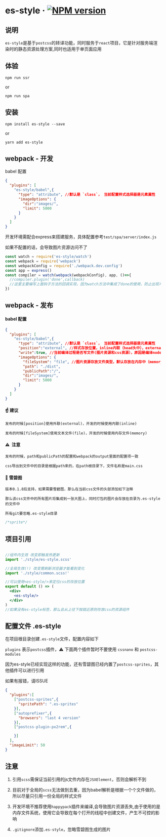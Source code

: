 # es-style &middot; [![NPM version](https://img.shields.io/npm/v/es-style.svg)](https://www.npmjs.com/package/es-style)

## 说明

`es-style`是基于`postcss`的转译功能，同时服务于`react`项目，它是针对服务端渲染时的静态资源处理方案,同时也适用于单页面应用

## 体验

```shell
npm run ssr
```

or
```shell
npm run spa
```

## 安装

```shell
npm install es-style --save
```

or

```shell
yarn add es-style
```
## webpack - 开发

babel 配置
```json
{
  "plugins": [
    "es-style/babel",{
      "type": "attribute", //默认是 `class`， 当前配置样式选择器是元素属性
      "imageOptions": {
        "dir":"images/",
        "limit": 5000
      }
    }
  ]
}
```

开发环境需配合express来搭建服务，具体配置参考`test/spa/server/index.js`

如果不配置的话，会导致图片资源访问不了
```js
const watch = require('es-style/watch')
const webpack = require('webpack')
const webpackConfig = require('./webpack.dev.config')
const app = express()
const compiler = watch(webpack(webpackConfig), app, ()=>{
  //compiler.plugin('done',callback)
  //这里主要编写上面钩子方法的回调实现，因为watch方法中集成了done的使用，防止出现冲突
})
```

## webpack - 发布

#### babel 配置
```json
{
  "plugins": [
    "es-style/babel",{
      "type": "attribute", //默认是 `class`， 当前配置样式选择器是元素属性
      "position":"external", //样式存放位置，inline内联（head头中），external外联（文件中），默认内联
      "write":true, //当前编译过程是否写文件(图片资源和css资源），原因是编译node端代码不需要写静态资源文件，加快编译过程,默认是true可写
      "imageOptions": {
        "fileSystem": "file", //图片资源存放文件类型，默认存放在内存中（memory），如果指定file，那么就存放到指定目录的硬盘上
        "path": "./dist",        
        "publicPath":"/",
        "dir":"images/",
        "limit": 5000
      }
    }
  ]
}
```
#### ☝️  建议
    
    发布的时候[position]使用外联(external)，开发的时候使用内联(inline)

    发布的时候[fileSystem]使用文本文件(file)，开发的时候使用内存文件(memory)

#### ⚠️ ️ 注意

    发布的时候，path和publicPath的配置和webpack的output里面的配置项一致

    css导出到文件中的目录是根据path来的，在path根目录下，文件名称是main.css


#### 🍡  雪碧图
  
    版本0.1.8后支持，如果需要雪碧图，那么在当前css文件的头部添加如下注释
    
    那么该css文件中的所有图片将集成到一张大图上，同时打包的图片会存放在目录为.es-style的文件中

    所有git要忽略.es-style目录

```css
/*sprite*/
```

## 项目引用
```jsx

//组件内生效 改变即触发热更新
import './style/es-style.scss'

//全局生效(!) 改变需刷新浏览器才能看到变化
import './style/common.scss!'

//可以使用<es-style/>来定位css的存放位置
export default () => (
  <div>
    <es-style/>
  </div>
)
//如果没有es-style标签，那么会从上往下按就近原则存放css的资源组件
```

## 配置文件 .es-style

在项目根目录创建`.es-style`文件，配置内容如下

`plugins` 表示`postcss`插件，⚠️ 下面两个插件暂时不要使用 `cssnano` 和 `postcss-modules`

因为es-style已经实现这样的功能，还有雪碧图已经内置了`postcss-sprites`，其他插件可以进行引用

如果有报错，请ISSUE

```json
{
  "plugins":[
    ["postcss-sprites",{
      "spritePath": ".es-sprites"
    }],
    ["autoprefixer",{
      "browsers": "last 4 version"
    }],
    ["postcss-plugin-px2rem",{

    }]
  ],
  "imageLimit": 50
}
```

## 注意

1. 引用`scss`需保证当前引用的js文件内存在`JSXElement`，否则会解析不到

2. 目前对于全局的`scss`无法做到去重，因为babel解析是根据一个个文件做的，所以尽量只引用一份全局的样式文件

3. 开发环境不推荐使用`happypack`插件来编译,会导致图片资源丢失,由于使用的是内存文件系统，使用它会导致在每个打开的线程中创建文件，产生不可控的影响

4. `.gitignore`添加`.es-style`，忽略雪碧图生成的图片
